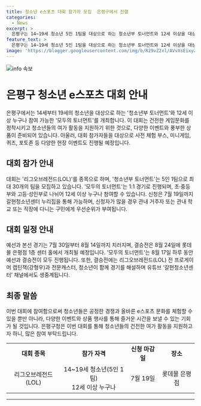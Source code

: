 ```yaml
---
title: 청소년 e스포츠 대회 참가자 모집  은평구에서 진행
categories:
  - News
excerpt: >
  은평구는 14~19세 청소년 5인 1팀을 대상으로 하는 청소년부 토너먼트와 12세 이상을 대상으로 하는 모두의 토너먼트를 개최한다. 대회는 리그오브레전드(LOL)로 진행되며, 7~8월에 예선과 본선을 거쳐 8월 24일에는 롯데몰 은평점에서 결승전이 열릴 예정이다. 대회 참가자는 7월 19일까지 갈현청소년센터 누리집에서 신청하면 된다. 대회는 게이밍 모니터를 비롯한 다양한 상품 및 현장 이벤트가 마련되어 있으며, 은평구청장은 건전한 e스포츠 문화를 통해 청소년들의 창의성과 건강한 활동을 지원하고자 한다.
feature_text: >
  은평구는 14~19세 청소년 5인 1팀을 대상으로 하는 청소년부 토너먼트와 12세 이상을 대상으로 하는 모두의 토너먼트를 개최한다. 대회는 리그오브레전드(LOL)로 진행되며, 7~8월에 예선과 본선을 거쳐 8월 24일에는 롯데몰 은평점에서 결승전이 열릴 예정이다. 대회 참가자는 7월 19일까지 갈현청소년센터 누리집에서 신청하면 된다. 대회는 게이밍 모니터를 비롯한 다양한 상품 및 현장 이벤트가 마련되어 있으며, 은평구청장은 건전한 e스포츠 문화를 통해 청소년들의 창의성과 건강한 활동을 지원하고자 한다.
image: 'https://blogger.googleusercontent.com/img/b/R29vZ2xl/AVvXsEixyZcFfHzMRdzZMjFBmAUKJYCLCGyLL1o632UiGVXcaFdKo_bkvkuCioo0uUKlGfBVcT3P84aROyZIXSBEx3Aw5nCQ3pTgDom1WDC4m8eifvWiAmWEEVb4x6G_l8C0QH225ldMjyaFvpxGEBGNO37VmDTDMHGhJPq73UglMfDca1-0aw/s1600/blogspot.png'
---
```


<p><img src="https://blogger.googleusercontent.com/img/b/R29vZ2xl/AVvXsEixyZcFfHzMRdzZMjFBmAUKJYCLCGyLL1o632UiGVXcaFdKo_bkvkuCioo0uUKlGfBVcT3P84aROyZIXSBEx3Aw5nCQ3pTgDom1WDC4m8eifvWiAmWEEVb4x6G_l8C0QH225ldMjyaFvpxGEBGNO37VmDTDMHGhJPq73UglMfDca1-0aw/s1600/blogspot.png" alt="info 속보" /></p>

<h1>은평구 청소년 e스포츠 대회 안내</h1>

<p data-ke-size="size16">은평구에서는 14세부터 19세의 청소년을 대상으로 하는 '청소년부 토너먼트'와 12세 이상 누구나 참여 가능한 '모두의 토너먼트'를 개최합니다. 이 대회는 건전한 게임문화를 정착시키고 청소년들의 여가 활동을 지원하기 위한 것으로, 다양한 이벤트와 풍부한 상품이 준비되어 있습니다. 아울러, 대회 참가자들을 대상으로 사전 체험 부스, 미니게임, 퀴즈, 포토존 등 다양한 현장 이벤트도 진행될 예정입니다.</p>

<h2 data-ke-size="size26">대회 참가 안내</h2>

<p data-ke-size="size16">대회는 '리그오브레전드(LOL)'를 종목으로 하며, '청소년부 토너먼트'는 5인 1팀으로 최대 30개의 팀을 모집하고 있습니다. '모두의 토너먼트'는 1:1 경기로 진행되며, 초·중등부와 고등·성인부로 나뉘어 12세 이상 누구나 참여할 수 있습니다. 신청은 7월 19일까지 갈현청소년센터 누리집을 통해 가능하며, 신청자가 많을 경우 관내 거주자 또는 관내 학교 또는 직장에 다니는 구민에게 우선순위가 부여됩니다.</p>

<h2 data-ke-size="size26">대회 일정 안내</h2>

<p data-ke-size="size16">예선과 본선 경기는 7월 30일부터 8월 14일까지 치러지며, 결승전은 8월 24일에 롯데몰 은평점 1층 센터 홀에서 개최될 예정입니다. '모두의 토너먼트'는 8월 17일 하루 동안 예선과 결승전이 모두 진행됩니다. 또한, 결승전에는 리그오브레전드(LOL) 전 프로게이머 캡틴잭(강형우)과 전문캐스터, 청소년이 함께 경기를 해설하며 유튜브 ‘갈현청소년센터’ 채널에서도 생중계됩니다.</p>

<h2 data-ke-size="size26">최종 말씀</h2>

<p data-ke-size="size16">이번 대회에 참여함으로써 청소년들은 공정한 경쟁과 올바른 e스포츠 문화를 체험할 수 있을 뿐만 아니라, 다양한 이벤트와 상품 행사를 통해 즐거운 시간을 보낼 수 있는 기회가 될 것입니다. 은평구청은 이번 대회를 통해 청소년들의 건전한 여가 활동을 지원하고자 하니, 많은 참여 부탁드립니다.</p>

<table>
    <tbody>
        <tr>
            <td style="text-align: center; height: 17px;"><b>대회 종목</b></td>
            <td style="text-align: center; height: 17px;"><b>참가 자격</b></td>
            <td style="text-align: center; height: 17px;"><b>신청 마감일</b></td>
            <td style="text-align: center; height: 17px;"><b>장소</b></td>
        </tr>
        <tr>
            <td style="text-align: center; height: 17px;">리그오브레전드(LOL)</td>
            <td style="text-align: center; height: 17px;">14~19세 청소년(5인 1팀)<br>12세 이상 누구나</td>
            <td style="text-align: center; height: 17px;">7월 19일</td>
            <td style="text-align: center; height: 17px;">롯데몰 은평점</td>
        </tr>
    </tbody>
</table>

<p><hr></p>


